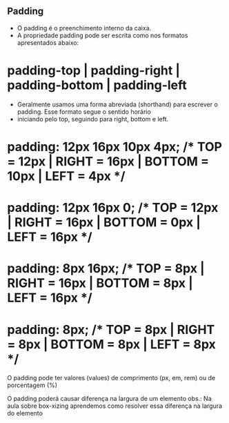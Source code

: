 ## Padding

- O padding é o preenchimento interno da caixa.
- A propriedade padding pode ser escrita como nos formatos apresentados abaixo:

# padding-top | padding-right | padding-bottom | padding-left

- Geralmente usamos uma forma abreviada (shorthand) para escrever o padding. Esse formato segue o sentido horário 
- iniciando pelo top, seguindo para right, bottom e left.

# padding: 12px 16px 10px 4px; /* TOP = 12px | RIGHT = 16px | BOTTOM = 10px | LEFT = 4px */
# padding: 12px 16px 0; /* TOP = 12px | RIGHT = 16px | BOTTOM = 0px | LEFT = 16px */
# padding: 8px 16px; /* TOP = 8px | RIGHT = 16px | BOTTOM = 8px | LEFT = 16px */
# padding: 8px; /* TOP = 8px | RIGHT = 8px | BOTTOM = 8px | LEFT = 8px */


O padding pode ter valores (values) de comprimento (px, em, rem) ou de porcentagem (%)

O padding poderá causar diferença na largura de um elemento
obs.: Na aula sobre box-xizing aprendemos como resolver essa diferença na largura do elemento
